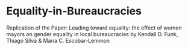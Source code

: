 # Equality-in-Bureaucracies
Replication of the Paper: Leading toward equality: the effect of women mayors on gender equality in local bureaucracies by Kendall D. Funk, Thiago Silva &amp; Maria C. Escobar-Lemmon
